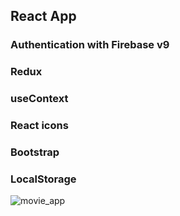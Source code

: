 ## React App

### Authentication with Firebase v9

### Redux

### useContext

### React icons

### Bootstrap

### LocalStorage



![movie_app](/movie_app.gif)

